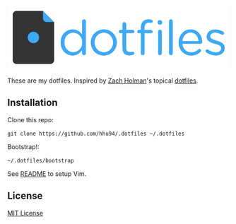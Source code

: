 ![dotfiles](https://github.com/hhu94/.dotfiles/blob/master/dotfiles-logo.png)

These are my dotfiles. Inspired by 
[Zach Holman](https://github.com/holman)'s topical
[dotfiles](https://github.com/holman/dotfiles).

## Installation

Clone this repo:
```
git clone https://github.com/hhu94/.dotfiles ~/.dotfiles
```
Bootstrap!:
```
~/.dotfiles/bootstrap
```

See [README](https://github.com/hhu94/.dotfiles/blob/master/vim/README.md) to
setup Vim.

## License

[MIT License](https://github.com/hhu94/.dotfiles/blob/master/LICENSE)
